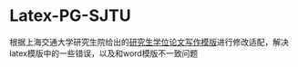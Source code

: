 # Latex-PG-SJTU
根据上海交通大学研究生院给出的[研究生学位论文写作模版](https://www.gs.sjtu.edu.cn/info/1136/8374.htm)进行修改适配，解决latex模版中的一些错误，以及和word模版不一致问题
